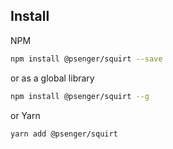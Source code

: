 ## Install

NPM

```bash
npm install @psenger/squirt --save
```

or as a global library

```bash
npm install @psenger/squirt --g
```

or Yarn

```bash
yarn add @psenger/squirt
```
